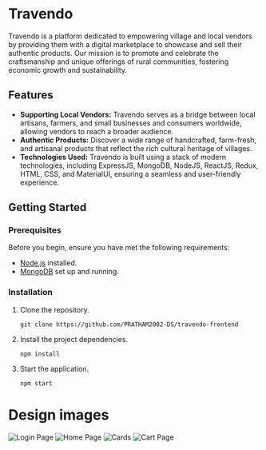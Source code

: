 # Travendo

Travendo is a platform dedicated to empowering village and local vendors by providing them with a digital marketplace to showcase and sell their authentic products. Our mission is to promote and celebrate the craftsmanship and unique offerings of rural communities, fostering economic growth and sustainability.

## Features
- **Supporting Local Vendors:** Travendo serves as a bridge between local artisans, farmers, and small businesses and consumers worldwide, allowing vendors to reach a broader audience.
- **Authentic Products:** Discover a wide range of handcrafted, farm-fresh, and artisanal products that reflect the rich cultural heritage of villages.
- **Technologies Used:** Travendo is built using a stack of modern technologies, including ExpressJS, MongoDB, NodeJS, ReactJS, Redux, HTML, CSS, and MaterialUI, ensuring a seamless and user-friendly experience.

## Getting Started

### Prerequisites
Before you begin, ensure you have met the following requirements:

- [Node.js](https://nodejs.org/) installed.
- [MongoDB](https://www.mongodb.com/) set up and running.

### Installation
1. Clone the repository.

   ```shell
   git clone https://github.com/PRATHAM2002-DS/travendo-frontend

2. Install the project dependencies.

   ```shell
   npm install

3. Start the application.

   ```shell
   npm start

# Design images
![Login Page](./Login_Page.png)
![Home Page](./Home_Page.png)
![Cards](./Cards.png)
![Cart Page](./Cart.png)


  


